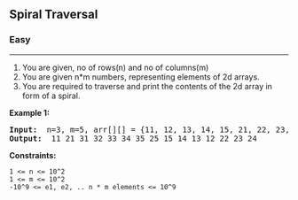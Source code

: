 ## Spiral Traversal

### Easy
***

1. You are given, no of rows(n) and no of columns(m)
2. You are given n\*m numbers, representing elements of 2d arrays.
3. You are required to traverse and print the contents of the 2d array in form of a spiral.

**Example 1:**
<pre>
<b>Input: </b> n=3, m=5, arr[][] = {11, 12, 13, 14, 15, 21, 22, 23, 24, 25, 31, 32, 33, 34, 35}
<b>Output: </b> 11 21 31 32 33 34 35 25 15 14 13 12 22 23 24
</pre>

**Constraints:**
```
1 <= n <= 10^2
1 <= m <= 10^2
-10^9 <= e1, e2, .. n * m elements <= 10^9
```
